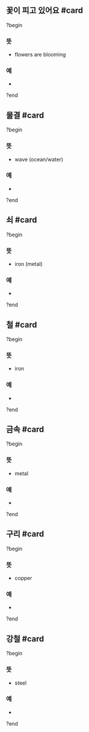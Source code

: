## 꽃이 피고 있어요 #card
?begin
### 뜻
- flowers are blooming
### 예
-
<!--SR:!2025-10-04,53,230-->
?end


## 물결 #card
?begin
### 뜻
- wave (ocean/water)
### 예
-
?end

## 쇠 #card
?begin
### 뜻
- iron (metal)
### 예
-
?end

## 철 #card
?begin
### 뜻
- iron
### 예
-
?end

## 금속 #card
?begin
### 뜻
- metal
### 예
-
?end

## 구리 #card
?begin
### 뜻
- copper
### 예
-
?end

## 강철 #card
?begin
### 뜻
- steel
### 예
-
?end

